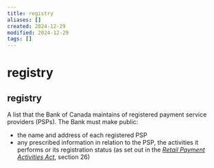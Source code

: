 ```yaml
---
title: registry
aliases: []
created: 2024-12-29
modified: 2024-12-29
tags: []
---
```

# registry
## registry

A list that the Bank of Canada maintains of registered payment service providers (PSPs). The Bank must make public:

- the name and address of each registered PSP
- any prescribed information in relation to the PSP, the activities it performs or its registration status (as set out in the [_Retail Payment Activities Act_](https://laws-lois.justice.gc.ca/eng/acts/r-7.36/FullText.html), section 26)
